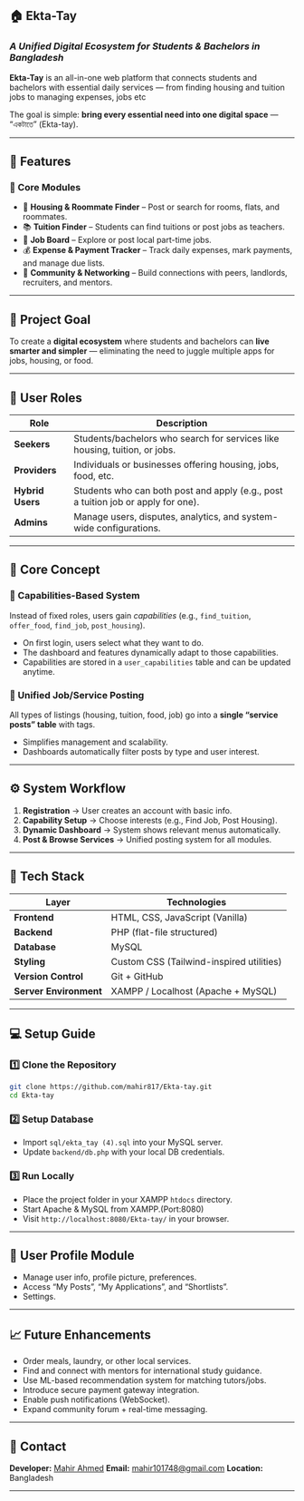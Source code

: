 ## 🏠 Ekta-Tay

### *A Unified Digital Ecosystem for Students & Bachelors in Bangladesh*

**Ekta-Tay** is an all-in-one web platform that connects students and bachelors with essential daily services — from finding housing and tuition jobs to managing expenses, jobs etc

The goal is simple: **bring every essential need into one digital space** — “একটাতে” (Ekta-tay).

---

## 🚀 Features

### 🧩 Core Modules

* 🏡 **Housing & Roommate Finder** – Post or search for rooms, flats, and roommates.
* 📚 **Tuition Finder** – Students can find tuitions or post jobs as teachers.
* 💼 **Job Board** – Explore or post local part-time jobs.
* 💰 **Expense & Payment Tracker** – Track daily expenses, mark payments, and manage due lists.
* 💬 **Community & Networking** – Build connections with peers, landlords, recruiters, and mentors.

---

## 🎯 Project Goal

To create a **digital ecosystem** where students and bachelors can **live smarter and simpler** — eliminating the need to juggle multiple apps for jobs, housing, or food.

---

## 👤 User Roles

| Role             | Description                                                                       |
| ---------------- | --------------------------------------------------------------------------------- |
| **Seekers**      | Students/bachelors who search for services like housing, tuition, or jobs.        |
| **Providers**    | Individuals or businesses offering housing, jobs, food, etc.                      |
| **Hybrid Users** | Students who can both post and apply (e.g., post a tuition job or apply for one). |
| **Admins**       | Manage users, disputes, analytics, and system-wide configurations.                |

---

## 🧠 Core Concept

### 🔹 Capabilities-Based System

Instead of fixed roles, users gain *capabilities* (e.g., `find_tuition`, `offer_food`, `find_job`, `post_housing`).

* On first login, users select what they want to do.
* The dashboard and features dynamically adapt to those capabilities.
* Capabilities are stored in a `user_capabilities` table and can be updated anytime.

### 🔹 Unified Job/Service Posting

All types of listings (housing, tuition, food, job) go into a **single “service posts” table** with tags.

* Simplifies management and scalability.
* Dashboards automatically filter posts by type and user interest.

---

## ⚙️ System Workflow

1. **Registration** → User creates an account with basic info.
2. **Capability Setup** → Choose interests (e.g., Find Job, Post Housing).
3. **Dynamic Dashboard** → System shows relevant menus automatically.
4. **Post & Browse Services** → Unified posting system for all modules.

---


## 🧩 Tech Stack

| Layer                  | Technologies                             |
| ---------------------- | ---------------------------------------- |
| **Frontend**           | HTML, CSS, JavaScript (Vanilla)          |
| **Backend**            | PHP (flat-file structured)               |
| **Database**           | MySQL                                    |
| **Styling**            | Custom CSS (Tailwind-inspired utilities) |
| **Version Control**    | Git + GitHub                             |
| **Server Environment** | XAMPP / Localhost (Apache + MySQL)       |

---

## 💻 Setup Guide

### 1️⃣ Clone the Repository

```bash
git clone https://github.com/mahir817/Ekta-tay.git
cd Ekta-tay
```

### 2️⃣ Setup Database

* Import `sql/ekta_tay (4).sql` into your MySQL server.
* Update `backend/db.php` with your local DB credentials.

### 3️⃣ Run Locally

* Place the project folder in your XAMPP `htdocs` directory.
* Start Apache & MySQL from XAMPP.(Port:8080)
* Visit `http://localhost:8080/Ekta-tay/` in your browser.

---


## 👤 User Profile Module

* Manage user info, profile picture, preferences.
* Access “My Posts”, “My Applications”, and “Shortlists”.
* Settings.

---

## 📈 Future Enhancements

* Order meals, laundry, or other local services.
* Find and connect with mentors for international study guidance.
* Use ML-based recommendation system for matching tutors/jobs.
* Introduce secure payment gateway integration.
* Enable push notifications (WebSocket).
* Expand community forum + real-time messaging.

---

## 📧 Contact

**Developer:** [Mahir Ahmed](https://github.com/mahir817)
**Email:** [mahir101748@gmail.com](mailto:mahir101748@gmail.com) 
**Location:** Bangladesh

---

